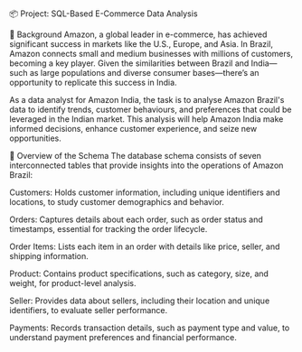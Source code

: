 📦 Project: SQL-Based E-Commerce Data Analysis 

📝 Background
Amazon, a global leader in e-commerce, has achieved significant success in markets like the U.S., Europe, and Asia. In Brazil, Amazon connects small and medium businesses with millions of customers, becoming a key player. Given the similarities between Brazil and India—such as large populations and diverse consumer bases—there’s an opportunity to replicate this success in India.

As a data analyst for Amazon India, the task is to analyse Amazon Brazil's data to identify trends, customer behaviours, and preferences that could be leveraged in the Indian market. This analysis will help Amazon India make informed decisions, enhance customer experience, and seize new opportunities.

🧾 Overview of the Schema
The database schema consists of seven interconnected tables that provide insights into the operations of Amazon Brazil:

Customers: Holds customer information, including unique identifiers and locations, to study customer demographics and behavior.

Orders: Captures details about each order, such as order status and timestamps, essential for tracking the order lifecycle.

Order Items: Lists each item in an order with details like price, seller, and shipping information.

Product: Contains product specifications, such as category, size, and weight, for product-level analysis.

Seller: Provides data about sellers, including their location and unique identifiers, to evaluate seller performance.

Payments: Records transaction details, such as payment type and value, to understand payment preferences and financial performance.
